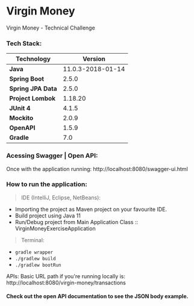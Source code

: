 
# Virgin Money
Virgin Money - Technical Challenge

### Tech Stack:
| Technology | Version |
|--|--|
| **Java** | 11.0.3-2018-01-14 |
| **Spring Boot** | 2.5.0 |
| **Spring JPA Data** | 2.5.0 |
| **Project Lombok** | 1.18.20 |
| **JUnit 4** | 4.1.5 |
| **Mockito** | 2.0.9 |
| **OpenAPI** | 1.5.9 |
| **Gradle** | 7.0 |

### Acessing Swagger | Open API:
Once with the application running:
http://localhost:8080/swagger-ui.html

### How to run the application:
> IDE (IntelliJ, Eclipse, NetBeans):
- Importing the project as Maven project on your favourite IDE.
- Build project using Java 11
- Run/Debug project from Main Application Class :: VirginMoneyExerciseApplication

> Terminal:
- `gradle wrapper`
- `./gradlew build`
- `./gradlew bootRun`

APIs:
Basic URL path if you're running locally is: http://localhost:8080/virgin-money/transactions

#### Check out the open API documentation to see the JSON body example.
